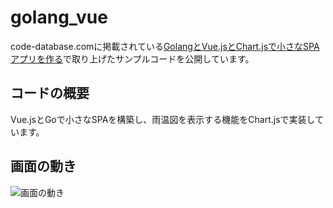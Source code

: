 # golang_vue
code-database.comに掲載されている[GolangとVue.jsとChart.jsで小さなSPAアプリを作る](https://code-database.com/knowledges/89)で取り上げたサンプルコードを公開しています。
## コードの概要
Vue.jsとGoで小さなSPAを構築し、雨温図を表示する機能をChart.jsで実装しています。  
## 画面の動き 
![画面の動き](https://knowledge-blog.s3-ap-northeast-1.amazonaws.com/uploads/file1588119331504golang_vue.gif)
